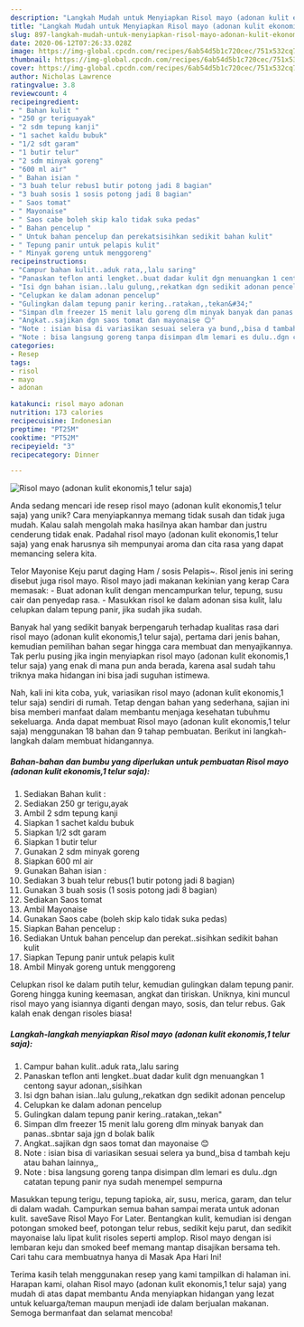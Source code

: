 ```yaml
---
description: "Langkah Mudah untuk Menyiapkan Risol mayo (adonan kulit ekonomis,1 telur saja), Sempurna"
title: "Langkah Mudah untuk Menyiapkan Risol mayo (adonan kulit ekonomis,1 telur saja), Sempurna"
slug: 897-langkah-mudah-untuk-menyiapkan-risol-mayo-adonan-kulit-ekonomis-1-telur-saja-sempurna
date: 2020-06-12T07:26:33.028Z
image: https://img-global.cpcdn.com/recipes/6ab54d5b1c720cec/751x532cq70/risol-mayo-adonan-kulit-ekonomis1-telur-saja-foto-resep-utama.jpg
thumbnail: https://img-global.cpcdn.com/recipes/6ab54d5b1c720cec/751x532cq70/risol-mayo-adonan-kulit-ekonomis1-telur-saja-foto-resep-utama.jpg
cover: https://img-global.cpcdn.com/recipes/6ab54d5b1c720cec/751x532cq70/risol-mayo-adonan-kulit-ekonomis1-telur-saja-foto-resep-utama.jpg
author: Nicholas Lawrence
ratingvalue: 3.8
reviewcount: 4
recipeingredient:
- " Bahan kulit "
- "250 gr teriguayak"
- "2 sdm tepung kanji"
- "1 sachet kaldu bubuk"
- "1/2 sdt garam"
- "1 butir telur"
- "2 sdm minyak goreng"
- "600 ml air"
- " Bahan isian "
- "3 buah telur rebus1 butir potong jadi 8 bagian"
- "3 buah sosis 1 sosis potong jadi 8 bagian"
- " Saos tomat"
- " Mayonaise"
- " Saos cabe boleh skip kalo tidak suka pedas"
- " Bahan pencelup "
- " Untuk bahan pencelup dan perekatsisihkan sedikit bahan kulit"
- " Tepung panir untuk pelapis kulit"
- " Minyak goreng untuk menggoreng"
recipeinstructions:
- "Campur bahan kulit..aduk rata,,lalu saring"
- "Panaskan teflon anti lengket..buat dadar kulit dgn menuangkan 1 centong sayur adonan,,sisihkan"
- "Isi dgn bahan isian..lalu gulung,,rekatkan dgn sedikit adonan pencelup"
- "Celupkan ke dalam adonan pencelup"
- "Gulingkan dalam tepung panir kering..ratakan,,tekan&#34;"
- "Simpan dlm freezer 15 menit lalu goreng dlm minyak banyak dan panas..sbntar saja jgn d bolak balik"
- "Angkat..sajikan dgn saos tomat dan mayonaise 😊"
- "Note : isian bisa di variasikan sesuai selera ya bund,,bisa d tambah keju atau bahan lainnya,,"
- "Note : bisa langsung goreng tanpa disimpan dlm lemari es dulu..dgn catatan tepung panir nya sudah menempel sempurna"
categories:
- Resep
tags:
- risol
- mayo
- adonan

katakunci: risol mayo adonan 
nutrition: 173 calories
recipecuisine: Indonesian
preptime: "PT25M"
cooktime: "PT52M"
recipeyield: "3"
recipecategory: Dinner

---
```



![Risol mayo (adonan kulit ekonomis,1 telur saja)](https://img-global.cpcdn.com/recipes/6ab54d5b1c720cec/751x532cq70/risol-mayo-adonan-kulit-ekonomis1-telur-saja-foto-resep-utama.jpg)

Anda sedang mencari ide resep risol mayo (adonan kulit ekonomis,1 telur saja) yang unik? Cara menyiapkannya memang tidak susah dan tidak juga mudah. Kalau salah mengolah maka hasilnya akan hambar dan justru cenderung tidak enak. Padahal risol mayo (adonan kulit ekonomis,1 telur saja) yang enak harusnya sih mempunyai aroma dan cita rasa yang dapat memancing selera kita.

Telor Mayonise Keju parut daging Ham / sosis Pelapis~. Risol jenis ini sering disebut juga risol mayo. Risol mayo jadi makanan kekinian yang kerap Cara memasak: - Buat adonan kulit dengan mencampurkan telur, tepung, susu cair dan penyedap rasa. - Masukkan risol ke dalam adonan sisa kulit, lalu celupkan dalam tepung panir, jika sudah jika sudah.

Banyak hal yang sedikit banyak berpengaruh terhadap kualitas rasa dari risol mayo (adonan kulit ekonomis,1 telur saja), pertama dari jenis bahan, kemudian pemilihan bahan segar hingga cara membuat dan menyajikannya. Tak perlu pusing jika ingin menyiapkan risol mayo (adonan kulit ekonomis,1 telur saja) yang enak di mana pun anda berada, karena asal sudah tahu triknya maka hidangan ini bisa jadi suguhan istimewa.


Nah, kali ini kita coba, yuk, variasikan risol mayo (adonan kulit ekonomis,1 telur saja) sendiri di rumah. Tetap dengan bahan yang sederhana, sajian ini bisa memberi manfaat dalam membantu menjaga kesehatan tubuhmu sekeluarga. Anda dapat membuat Risol mayo (adonan kulit ekonomis,1 telur saja) menggunakan 18 bahan dan 9 tahap pembuatan. Berikut ini langkah-langkah dalam membuat hidangannya.

<!--inarticleads1-->

##### Bahan-bahan dan bumbu yang diperlukan untuk pembuatan Risol mayo (adonan kulit ekonomis,1 telur saja):

1. Sediakan  Bahan kulit :
1. Sediakan 250 gr terigu,ayak
1. Ambil 2 sdm tepung kanji
1. Siapkan 1 sachet kaldu bubuk
1. Siapkan 1/2 sdt garam
1. Siapkan 1 butir telur
1. Gunakan 2 sdm minyak goreng
1. Siapkan 600 ml air
1. Gunakan  Bahan isian :
1. Sediakan 3 buah telur rebus(1 butir potong jadi 8 bagian)
1. Gunakan 3 buah sosis (1 sosis potong jadi 8 bagian)
1. Sediakan  Saos tomat
1. Ambil  Mayonaise
1. Gunakan  Saos cabe (boleh skip kalo tidak suka pedas)
1. Siapkan  Bahan pencelup :
1. Sediakan  Untuk bahan pencelup dan perekat..sisihkan sedikit bahan kulit
1. Siapkan  Tepung panir untuk pelapis kulit
1. Ambil  Minyak goreng untuk menggoreng


Celupkan risol ke dalam putih telur, kemudian gulingkan dalam tepung panir. Goreng hingga kuning keemasan, angkat dan tiriskan. Uniknya, kini muncul risol mayo yang isiannya diganti dengan mayo, sosis, dan telur rebus. Gak kalah enak dengan risoles biasa! 

<!--inarticleads2-->

##### Langkah-langkah menyiapkan Risol mayo (adonan kulit ekonomis,1 telur saja):

1. Campur bahan kulit..aduk rata,,lalu saring
1. Panaskan teflon anti lengket..buat dadar kulit dgn menuangkan 1 centong sayur adonan,,sisihkan
1. Isi dgn bahan isian..lalu gulung,,rekatkan dgn sedikit adonan pencelup
1. Celupkan ke dalam adonan pencelup
1. Gulingkan dalam tepung panir kering..ratakan,,tekan&#34;
1. Simpan dlm freezer 15 menit lalu goreng dlm minyak banyak dan panas..sbntar saja jgn d bolak balik
1. Angkat..sajikan dgn saos tomat dan mayonaise 😊
1. Note : isian bisa di variasikan sesuai selera ya bund,,bisa d tambah keju atau bahan lainnya,,
1. Note : bisa langsung goreng tanpa disimpan dlm lemari es dulu..dgn catatan tepung panir nya sudah menempel sempurna


Masukkan tepung terigu, tepung tapioka, air, susu, merica, garam, dan telur di dalam wadah. Campurkan semua bahan sampai merata untuk adonan kulit. saveSave Risol Mayo For Later. Bentangkan kulit, kemudian isi dengan potongan smoked beef, potongan telur rebus, sedikit keju parut, dan sedikit mayonaise lalu lipat kulit risoles seperti amplop. Risol mayo dengan isi lembaran keju dan smoked beef memang mantap disajikan bersama teh. Cari tahu cara membuatnya hanya di Masak Apa Hari Ini! 

Terima kasih telah menggunakan resep yang kami tampilkan di halaman ini. Harapan kami, olahan Risol mayo (adonan kulit ekonomis,1 telur saja) yang mudah di atas dapat membantu Anda menyiapkan hidangan yang lezat untuk keluarga/teman maupun menjadi ide dalam berjualan makanan. Semoga bermanfaat dan selamat mencoba!
